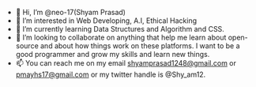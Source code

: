 - 👋 Hi, I’m @neo-17(Shyam Prasad)
- 👀 I’m interested in Web Developing, A.I, Ethical Hacking
- 🌱 I’m currently learning Data Structures and Algorithm and CSS.
- 💞️ I’m looking to collaborate on anything that help me learn about open-source and about how things work on these platforms. I want to be a good programmer and grow my skills and learn new things.
- 📫 You can reach me on my email shyamprasad1248@gmail.com or pmayhs17@gmail.com or my twitter handle is @Shy_am12.

<!---
neo-17/neo-17 is a ✨ special ✨ repository because its `README.md` (this file) appears on your GitHub profile.
You can click the Preview link to take a look at your changes.
--->
